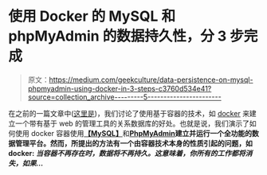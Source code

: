 # 使用 Docker 的 MySQL 和 phpMyAdmin 的数据持久性，分 3 步完成

> 原文：<https://medium.com/geekculture/data-persistence-on-mysql-phpmyadmin-using-docker-in-3-steps-c3760d534e41?source=collection_archive---------5----------------------->

在之前的一篇文章中([这里是](https://migueldoctor.medium.com/run-mysql-phpmyadmin-locally-in-3-steps-using-docker-74eb735fa1fc))，我们讨论了使用基于容器的技术，如 [docker](https://www.docker.com/?utm_medium=PPC&utm_source=Adwords&utm_term=docker&utm_target=aud-646863819067:kwd-43721580&utm_campaign=1894083082&utm_content=Homepage&gclid=Cj0KCQjwt_nmBRD0ARIsAJYs6o2JFBXvsn1CyLoqd-gTwL452k4JqGq0w0qDK47B4jdJ5q1dzNfvkaAaAgTGEALw_wcB) 来建立一个带有基于 web 的管理工具的关系数据库的好处。也就是说，我们演示了如何使用 docker 容器使用[**【MySQL】**](https://www.mysql.com/)和[**PhpMyAdmin**](https://www.phpmyadmin.net/)**建立并运行一个全功能的数据管理平台。然而，所提出的方法有一个由容器技术本身的性质引起的问题，如 docker: ***当容器不再存在时，数据将不再持久。这意味着，你所有的工作都将消失，如果…*****